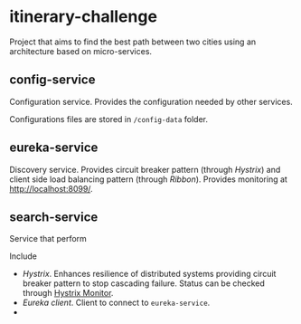 # itinerary-challenge

Project that aims to find the best path between two cities using an 
architecture based on micro-services.

## config-service

Configuration service. Provides the configuration needed by other services.

Configurations files are stored in `/config-data` folder.

## eureka-service

Discovery service. Provides circuit breaker pattern (through *Hystrix*) and client 
side load balancing pattern (through *Ribbon*). Provides monitoring at <http://localhost:8099/>.

## search-service

Service that perform 

Include

- *Hystrix*. Enhances resilience of distributed systems providing circuit 
  breaker pattern to stop cascading failure. Status can be checked through
  [Hystrix Monitor](http://localhost:8092/hystrix/monitor?stream=http%3A%2F%2Flocalhost%3A8092%2Factuator%2Fhystrix.stream%20).
- *Eureka client*. Client to connect to `eureka-service`.
- 
